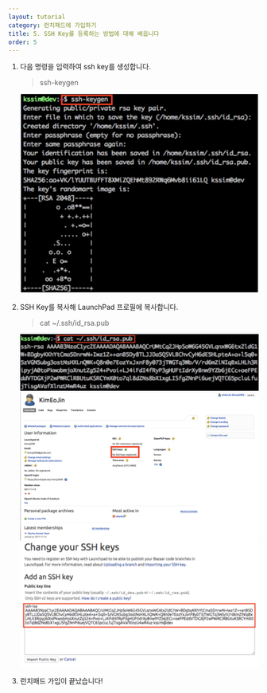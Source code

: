 ```yaml
---
layout: tutorial
category: 런치패드에 가입하기
title: 5. SSH Key를 등록하는 방법에 대해 배웁니다
order: 5
---
```

1. 다음 명령을 입력하여 ssh key를 생성합니다.
    > ssh-keygen
    
    ![SSH key](img/ssh_key.PNG)
1. SSH Key를 복사해 LaunchPad 프로필에 복사합니다.
    > cat ~/.ssh/id_rsa.pub
    
    ![SSH key](img/key.PNG)
    ![userpage](img/user_page2.PNG)
    ![keycopy](img/keycopy.PNG)

1. 런치패드 가입이 끝났습니다!
